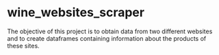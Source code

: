 # wine_websites_scraper
The objective of this project is to obtain data from two different websites and to create dataframes containing information about the products of these sites.
